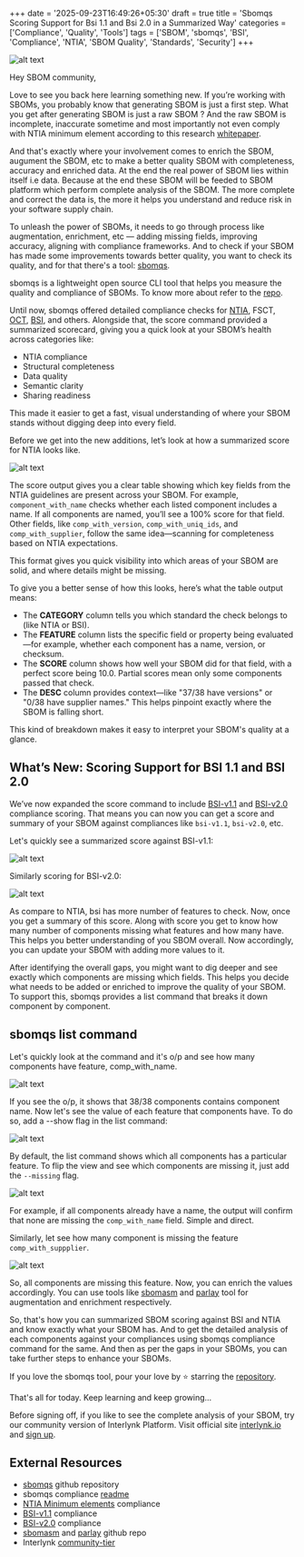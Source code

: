 +++
date = '2025-09-23T16:49:26+05:30'
draft = true
title = 'Sbomqs Scoring Support for Bsi 1.1 and Bsi 2.0 in a Summarized Way'
categories = ['Compliance', 'Quality', 'Tools']
tags = ['SBOM', 'sbomqs', 'BSI', 'Compliance', 'NTIA', 'SBOM Quality', 'Standards', 'Security']
+++

![alt text](/posts/image-15.png)

Hey SBOM community,

Love to see you back here learning something new. If you’re working with SBOMs, you probably know that generating SBOM is just a first step. What you get after generating SBOM is just a raw SBOM ? And the raw SBOM is incomplete, inaccurate sometime and most importantly not even comply with NTIA minimum element according to this research [whitepaper](https://github.com/SBOM-Community/SBOM-Generation/blob/main/whitepaper/Draft-SBOM-Generation-White-Paper-Feb-25-2025.pdf).

And that's exactly where your involvement comes to enrich the SBOM, augument the SBOM, etc to make a better quality SBOM with completeness, accuracy and enriched data.  At the end the real power of SBOM lies within itself i.e data. Because at the end these SBOM will be feeded to SBOM platform which perform complete analysis of the SBOM. The more complete and correct the data is, the more it helps you understand and reduce risk in your software supply chain.

To unleash the power of  SBOMs, it needs to go through process like augmentation, enrichment, etc — adding missing fields, improving accuracy, aligning with compliance frameworks. And to check if your SBOM has made some improvements towards better quality, you want to check its quality, and for that there's a tool: [sbomqs](https://github.com/interlynk-io/sbomqs).

sbomqs is a lightweight open source CLI tool that helps you measure the quality and compliance of SBOMs. To know more about refer to the [repo](https://github.com/interlynk-io/sbomqs).

Until now, sbomqs offered detailed compliance checks for [NTIA](https://www.ntia.doc.gov/files/ntia/publications/sbom_minimum_elements_report.pdf), FSCT, [OCT](https://github.com/OpenChain-Project/Reference-Material/blob/master/SBOM-Quality-Management/Telco-SBOM-Guide/Version-1.0/en/OpenChain-Telco-SBOM-Guide_EN.pdf), [BSI](https://www.bsi.bund.de/SharedDocs/Downloads/EN/BSI/Publications/TechGuidelines/TR03183/BSI-TR-03183-2.pdf), and others. Alongside that, the score command provided a summarized scorecard, giving you a quick look at your SBOM’s health across categories like:

- NTIA compliance
- Structural completeness
- Data quality
- Semantic clarity
- Sharing readiness

This made it easier to get a fast, visual understanding of where your SBOM stands without digging deep into every field.

Before we get into the new additions, let’s look at how a summarized score for NTIA looks like.

![alt text](/posts/image-16.png)

The score output gives you a clear table showing which key fields from the NTIA guidelines are present across your SBOM. For example, `component_with_name` checks whether each listed component includes a name. If all components are named, you’ll see a 100% score for that field. Other fields, like `comp_with_version`, `comp_with_uniq_ids`, and `comp_with_supplier`, follow the same idea—scanning for completeness based on NTIA expectations.

This format gives you quick visibility into which areas of your SBOM are solid, and where details might be missing.

To give you a better sense of how this looks, here’s what the table output means:

- The **CATEGORY** column tells you which standard the check belongs to (like NTIA or BSI).
- The **FEATURE** column lists the specific field or property being evaluated—for example, whether each component has a name, version, or checksum.
- The **SCORE** column shows how well your SBOM did for that field, with a perfect score being 10.0. Partial scores mean only some components passed that check.
- The **DESC** column provides context—like "37/38 have versions" or "0/38 have supplier names." This helps pinpoint exactly where the SBOM is falling short.

This kind of breakdown makes it easy to interpret your SBOM's quality at a glance.

## What’s New: Scoring Support for BSI 1.1 and BSI 2.0

We’ve now expanded the score command to include [BSI-v1.1](https://www.bsi.bund.de/SharedDocs/Downloads/EN/BSI/Publications/TechGuidelines/TR03183/BSI-TR-03183-2.pdf) and [BSI-v2.0](https://www.bsi.bund.de/SharedDocs/Downloads/EN/BSI/Publications/TechGuidelines/TR03183/BSI-TR-03183-2-2_0_0.pdf) compliance scoring. That means you can now you can get a score and summary of your SBOM against compliances like `bsi-v1.1`, `bsi-v2.0`, etc.

Let's quickly see a summarized score against BSI-v1.1:

![alt text](/posts/image-17.png)

Similarly scoring for BSI-v2.0:

![alt text](/posts/image-18.png)

As compare to NTIA, bsi has more number of features to check. Now, once you get a summary of this score. Along with score you get to know how many number of components missing what features and how many have. This helps you better understanding of you SBOM overall. Now accordingly, you can update your SBOM with adding more values to it.

After identifying the overall gaps, you might want to dig deeper and see exactly which components are missing which fields. This helps you decide what needs to be added or enriched to improve the quality of your SBOM. To support this, sbomqs provides a list command that breaks it down component by component. 

## sbomqs list command

Let's quickly look at the command and it's o/p and see how many components have feature, comp_with_name.

![alt text](/posts/image-19.png)

If you see the o/p, it shows that 38/38 components contains component name. Now let's see the value of each feature that components have. To do so, add a --show flag in the list command:

![alt text](/posts/image-20.png)

By default, the list command shows which all components has a particular feature. To flip the view and see which components are missing it, just add the `--missing` flag.

![alt text](/posts/image-21.png)

For example, if all components already have a name, the output will confirm that none are missing the `comp_with_name` field. Simple and direct.

Similarly, let see how many component is missing the feature `comp_with_suppplier`. 

![alt text](/posts/image-22.png)

So, all components are missing this feature. Now, you can enrich the values accordingly. You can use tools like [sbomasm](https://github.com/interlynk-io/sbomasm) and [parlay](https://github.com/snyk/parlay) tool for augmentation and enrichment respectively.

So, that's how you can summarized SBOM scoring against BSI and NTIA and know exactly what your SBOM has. And to get the detailed analysis of each components against your compliances using sbomqs compliance command for the same. And then as per the gaps in your SBOMs, you can take further steps to enhance your SBOMs.

If you love the sbomqs tool, pour your love by ⭐ starring the [repository](https://github.com/interlynk-io/sbomqs/).

That's all for today. Keep learning and keep growing...

Before signing off, if you like to see the complete analysis of your SBOM, try our community version of Interlynk Platform. Visit official site [interlynk.io](https://www.interlynk.io/) and [sign up](https://app.interlynk.io/auth).

## External Resources

- [sbomqs](https://github.com/interlynk-io/sbomqs) github repository
- sbomqs compliance [readme](https://github.com/interlynk-io/sbomqs/blob/main/Compliance.md)
- [NTIA Minimum elements](https://www.ntia.doc.gov/files/ntia/publications/sbom_minimum_elements_report.pdf) compliance
- [BSI-v1.1](https://www.bsi.bund.de/SharedDocs/Downloads/EN/BSI/Publications/TechGuidelines/TR03183/BSI-TR-03183-2.pdf) compliance
- [BSI-v2.0](https://www.bsi.bund.de/SharedDocs/Downloads/EN/BSI/Publications/TechGuidelines/TR03183/BSI-TR-03183-2-2_0_0.pdf) compliance
- [sbomasm](https://github.com/interlynk-io/sbomasm/) and [parlay](https://github.com/snyk/parlay) github repo
- Interlynk [community-tier](https://www.interlynk.io/community-tier)
